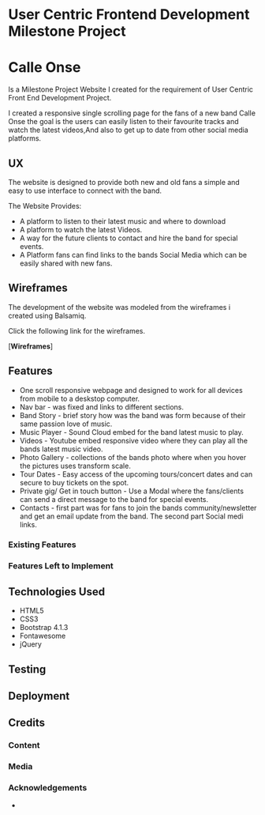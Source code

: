# User Centric Frontend Development Milestone Project

# Calle Onse

<p>Is a Milestone Project Website I created for the requirement of User Centric Front End Development Project.<p>
<p>I created a responsive single scrolling page for the fans of a new band Calle Onse the goal is the users can easily listen to their favourite tracks and watch the latest videos,And also to get up to date from other social media platforms.

## UX

The website is designed to provide both new and old fans a simple and easy to use interface to connect with the band.

The Website Provides:

* A platform to listen to their latest music and where to download
* A platform to watch the latest Videos.
* A way for the future clients to contact and hire the band for special events.
* A Platform fans can find links to the bands Social Media which can be easily shared with new fans.

## Wireframes

The development of the website was modeled from the wireframes i created using Balsamiq.

Click the following link for the wireframes.

[**Wireframes**]

## Features

* One scroll responsive webpage and designed to work for all devices from mobile to a deskstop computer.
* Nav bar -  was fixed and links to different sections.
* Band Story - brief story how was the band was form because of their same passion love of music.
* Music Player - Sound Cloud embed for the band latest music to play.
* Videos - Youtube embed responsive video where they can play all the bands latest music video.
* Photo Gallery - collections of the bands photo where when you hover the pictures uses transform scale.
* Tour Dates - Easy access of the upcoming tours/concert dates and can secure to buy tickets on the spot.
* Private gig/ Get in touch button - Use a Modal where the fans/clients can send a direct message to the band for special events.
* Contacts - first part was for fans to join the bands community/newsletter and get an email update from the band. The second part Social medi links.

### Existing Features
### Features Left to Implement

## Technologies Used

* HTML5
* CSS3
* Bootstrap 4.1.3
* Fontawesome
* jQuery

## Testing

## Deployment

## Credits

### Content

### Media

### Acknowledgements
- 

